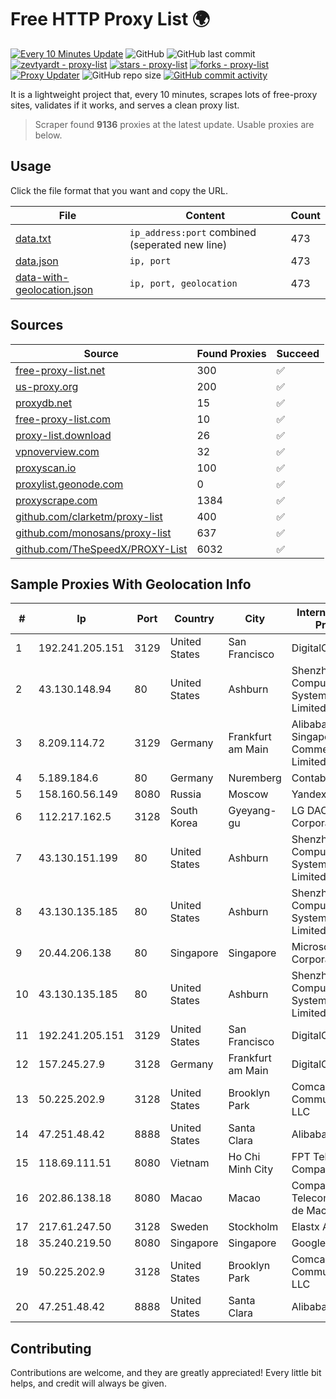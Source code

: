 
# Free HTTP Proxy List 🌍

[![Every 10 Minutes Update](https://github.com/mertguvencli/http-proxy-list/actions/workflows/main.yml/badge.svg?branch=main)](https://github.com/mertguvencli/http-proxy-list/actions/workflows/main.yml)
![GitHub](https://img.shields.io/github/license/mertguvencli/http-proxy-list)
![GitHub last commit](https://img.shields.io/github/last-commit/mertguvencli/http-proxy-list)
[![zevtyardt - proxy-list](https://img.shields.io/static/v1?label=zevtyardt&message=proxy-list&color=blue&logo=github)](https://github.com/zevtyardt/proxy-list "Go to GitHub repo")
[![stars - proxy-list](https://img.shields.io/github/stars/zevtyardt/proxy-list?style=social)](https://github.com/zevtyardt/proxy-list)
[![forks - proxy-list](https://img.shields.io/github/forks/zevtyardt/proxy-list?style=social)](https://github.com/zevtyardt/proxy-list)
[![Proxy Updater](https://github.com/zevtyardt/proxy-list/workflows/Proxy%20Updater/badge.svg)](https://github.com/zevtyardt/proxy-list/actions?query=workflow:"Proxy+Updater")
![GitHub repo size](https://img.shields.io/github/repo-size/zevtyardt/proxy-list)
[![GitHub commit activity](https://img.shields.io/github/commit-activity/m/zevtyardt/proxy-list?logo=commits)](https://github.com/zevtyardt/proxy-list/commits/main)

It is a lightweight project that, every 10 minutes, scrapes lots of free-proxy sites, validates if it works, and serves a clean proxy list.

> Scraper found **9136** proxies at the latest update. Usable proxies are below.

## Usage

Click the file format that you want and copy the URL.

|File|Content|Count|
|----|-------|-----|
|[data.txt](https://raw.githubusercontent.com/mertguvencli/http-proxy-list/main/proxy-list/data.txt)|`ip_address:port` combined (seperated new line)|473|
|[data.json](https://raw.githubusercontent.com/mertguvencli/http-proxy-list/main/proxy-list/data.json)|`ip, port`|473|
|[data-with-geolocation.json](https://raw.githubusercontent.com/mertguvencli/http-proxy-list/main/proxy-list/data-with-geolocation.json)|`ip, port, geolocation`|473|

## Sources

|Source|Found Proxies|Succeed|
|------|-------------|-------|
|[free-proxy-list.net](https://free-proxy-list.net)|300|✅|
|[us-proxy.org](https://www.us-proxy.org)|200|✅|
|[proxydb.net](http://proxydb.net)|15|✅|
|[free-proxy-list.com](https://free-proxy-list.com/?page=&port=&type%5B%5D=http&type%5B%5D=https&up_time=0&search=Search)|10|✅|
|[proxy-list.download](https://www.proxy-list.download/HTTP)|26|✅|
|[vpnoverview.com](https://vpnoverview.com/privacy/anonymous-browsing/free-proxy-servers)|32|✅|
|[proxyscan.io](https://www.proxyscan.io)|100|✅|
|[proxylist.geonode.com](https://proxylist.geonode.com/api/proxy-list?limit=300&page=1&sort_by=lastChecked&sort_type=desc&protocols=http,https)|0|✅|
|[proxyscrape.com](https://api.proxyscrape.com/v2/?request=displayproxies&protocol=http&timeout=10000&country=all&ssl=all&anonymity=all)|1384|✅|
|[github.com/clarketm/proxy-list](https://raw.githubusercontent.com/clarketm/proxy-list/master/proxy-list-raw.txt)|400|✅|
|[github.com/monosans/proxy-list](https://raw.githubusercontent.com/monosans/proxy-list/main/proxies/http.txt)|637|✅|
|[github.com/TheSpeedX/PROXY-List](https://raw.githubusercontent.com/TheSpeedX/PROXY-List/master/http.txt)|6032|✅|


## Sample Proxies With Geolocation Info

|#|Ip|Port|Country|City|Internet Service Provider|
|-|--|----|-------|----|-------------------------|
|1|192.241.205.151|3129|United States|San Francisco|DigitalOcean, LLC|
|2|43.130.148.94|80|United States|Ashburn|Shenzhen Tencent Computer Systems Company Limited|
|3|8.209.114.72|3129|Germany|Frankfurt am Main|Alibaba.com Singapore E-Commerce Private Limited|
|4|5.189.184.6|80|Germany|Nuremberg|Contabo GmbH|
|5|158.160.56.149|8080|Russia|Moscow|Yandex.Cloud LLC|
|6|112.217.162.5|3128|South Korea|Gyeyang-gu|LG DACOM Corporation|
|7|43.130.151.199|80|United States|Ashburn|Shenzhen Tencent Computer Systems Company Limited|
|8|43.130.135.185|80|United States|Ashburn|Shenzhen Tencent Computer Systems Company Limited|
|9|20.44.206.138|80|Singapore|Singapore|Microsoft Corporation|
|10|43.130.135.185|80|United States|Ashburn|Shenzhen Tencent Computer Systems Company Limited|
|11|192.241.205.151|3129|United States|San Francisco|DigitalOcean, LLC|
|12|157.245.27.9|3128|Germany|Frankfurt am Main|DigitalOcean, LLC|
|13|50.225.202.9|3128|United States|Brooklyn Park|Comcast Cable Communications, LLC|
|14|47.251.48.42|8888|United States|Santa Clara|Alibaba.com LLC|
|15|118.69.111.51|8080|Vietnam|Ho Chi Minh City|FPT Telecom Company|
|16|202.86.138.18|8080|Macao|Macao|Companhia de Telecomunicacoes de Macau|
|17|217.61.247.50|3128|Sweden|Stockholm|Elastx AB|
|18|35.240.219.50|8080|Singapore|Singapore|Google LLC|
|19|50.225.202.9|3128|United States|Brooklyn Park|Comcast Cable Communications, LLC|
|20|47.251.48.42|8888|United States|Santa Clara|Alibaba.com LLC|



## Contributing

Contributions are welcome, and they are greatly appreciated! Every
little bit helps, and credit will always be given.

